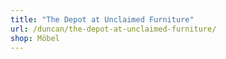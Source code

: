 ```yaml
---
title: "The Depot at Unclaimed Furniture"
url: /duncan/the-depot-at-unclaimed-furniture/
shop: Möbel
---
```

